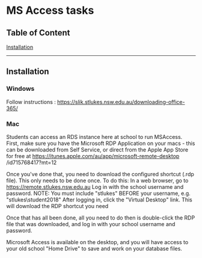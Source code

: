 # MS Access tasks

## Table of Content

[Installation](#installation)     


___

## Installation

### Windows

Follow instructions : https://slik.stlukes.nsw.edu.au/downloading-office-365/


### Mac

Students can access an RDS instance here at school to run 
MSAccess. First, make sure you have the 
Microsoft RDP Application on your macs - 
this can be downloaded from Self Service, or direct from the 
Apple App Store for free at https://itunes.apple.com/au/app/microsoft-remote-desktop /id715768417?mt=12

Once you've done that, you need to download the configured shortcut
(.rdp file). This only needs to be done once. To do this:
In a web browser, go to https://remote.stlukes.nsw.edu.au
Log in with the school username and password. NOTE: You must include "stlukes\" BEFORE your username, e.g. "stlukes\student2018"
After logging in, click the "Virtual Desktop" link. This will download the RDP shortcut you need


Once that has all been done, all you need to do then is double-click the RDP file that was downloaded, and log in with your school username and password.

Microsoft Access is available on the desktop, and you will 
have access to your old school "Home Drive" to save and work 
on your database files.
